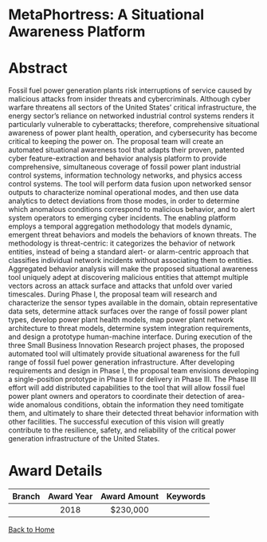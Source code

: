 
MetaPhortress: A Situational Awareness Platform
===============================================

# Abstract


Fossil fuel power generation plants risk interruptions of service caused by malicious attacks from insider threats and cybercriminals. Although cyber warfare threatens all sectors of the United States’ critical infrastructure, the energy sector’s reliance on networked industrial control systems renders it particularly vulnerable to cyberattacks; therefore, comprehensive situational awareness of power plant health, operation, and cybersecurity has become critical to keeping the power on. The proposal team will create an automated situational awareness tool that adapts their proven, patented cyber feature-extraction and behavior analysis platform to provide comprehensive, simultaneous coverage of fossil power plant industrial control systems, information technology networks, and physics access control systems. The tool will perform data fusion upon networked sensor outputs to characterize nominal operational modes, and then use data analytics to detect deviations from those modes, in order to determine which anomalous conditions correspond to malicious behavior, and to alert system operators to emerging cyber incidents. The enabling platform employs a temporal aggregation methodology that models dynamic, emergent threat behaviors and models the behaviors of known threats. The methodology is threat-centric: it categorizes the behavior of network entities, instead of being a standard alert- or alarm-centric approach that classifies individual network incidents without associating them to entities. Aggregated behavior analysis will make the proposed situational awareness tool uniquely adept at discovering malicious entities that attempt multiple vectors across an attack surface and attacks that unfold over varied timescales. During Phase I, the proposal team will research and characterize the sensor types available in the domain, obtain representative data sets, determine attack surfaces over the range of fossil power plant types, develop power plant health models, map power plant network architecture to threat models, determine system integration requirements, and design a prototype human-machine interface. During execution of the three Small Business Innovation Research project phases, the proposed automated tool will ultimately provide situational awareness for the full range of fossil fuel power generation infrastructure. After developing requirements and design in Phase I, the proposal team envisions developing a single-position prototype in Phase II for delivery in Phase III. The Phase III effort will add distributed capabilities to the tool that will allow fossil fuel power plant owners and operators to coordinate their detection of area-wide anomalous conditions, obtain the information they need tomitigate them, and ultimately to share their detected threat behavior information with other facilities. The successful execution of this vision will greatly contribute to the resilience, safety, and reliability of the critical power generation infrastructure of the United States.  

# Award Details

|Branch|Award Year|Award Amount|Keywords|
| :---: | :---: | :---: | :---: |
||2018|$230,000||
  
  


[Back to Home](https://github.com/chrischow/dod_sbir_awards#746)
